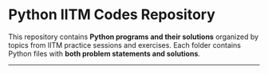 # Python IITM Codes Repository

This repository contains **Python programs and their solutions** organized by topics from IITM practice sessions and exercises. Each folder contains Python files with **both problem statements and solutions**.

---



